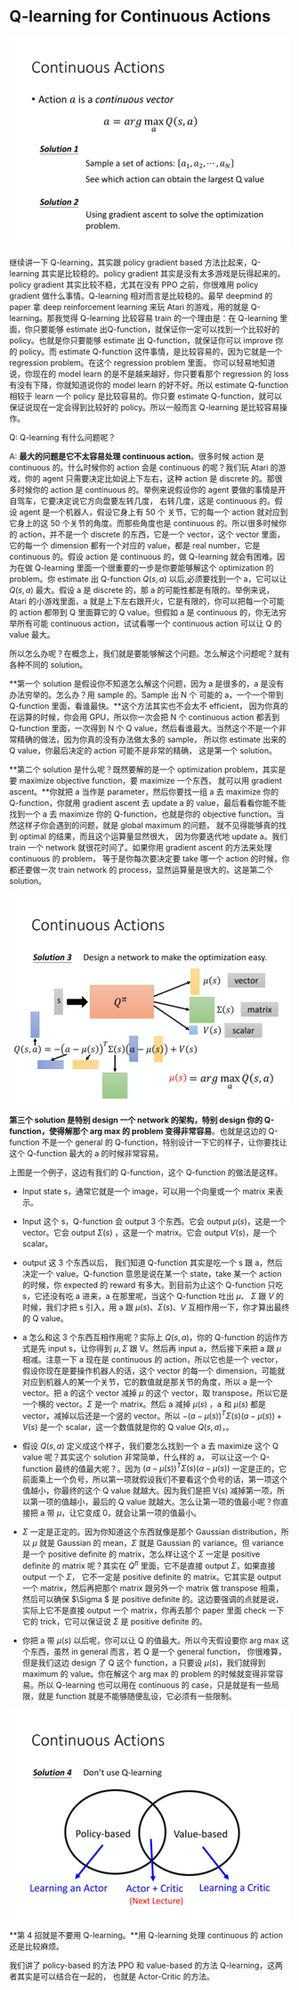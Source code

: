 # Q-learning for Continuous Actions

![](img/8.1.png)

继续讲一下 Q-learning，其实跟 policy gradient based 方法比起来，Q-learning 其实是比较稳的。policy gradient 其实是没有太多游戏是玩得起来的。policy gradient 其实比较不稳，尤其在没有 PPO 之前，你很难用 policy gradient 做什么事情。Q-learning 相对而言是比较稳的。最早 deepmind 的 paper 拿 deep reinforcement learning 来玩 Atari 的游戏，用的就是 Q-learning。那我觉得 Q-learning 比较容易 train 的一个理由是：在 Q-learning 里面，你只要能够 estimate 出Q-function，就保证你一定可以找到一个比较好的 policy。也就是你只要能够 estimate 出 Q-function，就保证你可以 improve 你的 policy。而 estimate Q-function 这件事情，是比较容易的，因为它就是一个 regression problem。在这个 regression problem 里面， 你可以轻易地知道说，你现在的 model learn 的是不是越来越好，你只要看那个 regression 的 loss 有没有下降，你就知道说你的 model learn 的好不好。所以 estimate Q-function 相较于 learn 一个 policy 是比较容易的。你只要 estimate Q-function，就可以保证说现在一定会得到比较好的 policy。所以一般而言 Q-learning 是比较容易操作。

Q: Q-learning 有什么问题呢？

A: **最大的问题是它不太容易处理 continuous action**。很多时候 action 是 continuous 的。什么时候你的 action 会是 continuous 的呢？我们玩 Atari 的游戏，你的 agent 只需要决定比如说上下左右，这种 action 是 discrete 的。那很多时候你的 action 是 continuous 的。举例来说假设你的 agent 要做的事情是开自驾车，它要决定说它方向盘要左转几度， 右转几度，这是 continuous 的。假设 agent 是一个机器人，假设它身上有 50 个 关节，它的每一个 action 就对应到它身上的这 50 个关节的角度。而那些角度也是 continuous 的。所以很多时候你的 action，并不是一个 discrete 的东西，它是一个 vector，这个 vector 里面，它的每一个 dimension 都有一个对应的 value，都是 real number，它是 continuous 的。假设 action 是 continuous 的，做 Q-learning 就会有困难。因为在做 Q-learning 里面一个很重要的一步是你要能够解这个 optimization 的 problem。你 estimate 出 Q-function $Q(s,a)$ 以后,必须要找到一个 a，它可以让 $Q(s,a)$ 最大。假设 a 是 discrete 的，那 a 的可能性都是有限的。举例来说，Atari 的小游戏里面，a 就是上下左右跟开火，它是有限的，你可以把每一个可能的 action 都带到 Q 里面算它的 Q value。但假如 a 是 continuous 的，你无法穷举所有可能 continuous action，试试看哪一个 continuous action 可以让 Q 的 value 最大。

所以怎么办呢？在概念上，我们就是要能够解这个问题。怎么解这个问题呢？就有各种不同的 solution。

**第一个 solution 是假设你不知道怎么解这个问题，因为 a 是很多的，a 是没有办法穷举的。怎么办？用 sample 的。Sample 出 N 个 可能的 a，一个一个带到 Q-function 里面，看谁最快。**这个方法其实也不会太不 efficient， 因为你真的在运算的时候，你会用 GPU，所以你一次会把 N 个 continuous action 都丢到 Q-function 里面，一次得到 N 个 Q value，然后看谁最大。当然这个不是一个非常精确的做法，因为你真的没有办法做太多的 sample， 所以你 estimate 出来的 Q value，你最后决定的 action 可能不是非常的精确， 这是第一个 solution。

**第二个 solution 是什么呢？既然要解的是一个 optimization problem，其实是要 maximize objective function，要 maximize 一个东西， 就可以用 gradient ascent。**你就把 a 当作是 parameter，然后你要找一组 a 去 maximize 你的 Q-function，你就用 gradient ascent 去 update a 的 value，最后看看你能不能找到一个 a 去 maximize 你的 Q-function，也就是你的 objective function。当然这样子你会遇到的问题，就是 global maximum 的问题， 就不见得能够真的找到 optimal 的结果，而且这个运算量显然很大， 因为你要迭代地 update a。我们 train 一个 network 就很花时间了。如果你用 gradient ascent 的方法来处理 continuous 的 problem， 等于是你每次要决定要 take 哪一个 action 的时候，你都还要做一次 train network 的 process，显然运算量是很大的。这是第二个 solution。

![](img/8.2.png)

**第三个 solution 是特别 design 一个 network 的架构，特别 design 你的 Q-function，使得解那个 arg max 的 problem 变得非常容易**。也就是这边的 Q-function 不是一个 general 的 Q-function，特别设计一下它的样子，让你要找让这个 Q-function 最大的 a 的时候非常容易。

上图是一个例子，这边有我们的 Q-function，这个 Q-function 的做法是这样。

* Input state s，通常它就是一个 image，可以用一个向量或一个 matrix 来表示。
* Input 这个 s，Q-function 会 output 3 个东西。它会 output $\mu(s)$，这是一个 vector。它会 output $\Sigma(s)$ ，这是一个 matrix。它会 output $V(s)$，是一个 scalar。
* output 这 3 个东西以后， 我们知道 Q-function 其实是吃一个 s 跟 a，然后决定一个 value。Q-function 意思是说在某一个 state，take 某一个 action 的时候，你 expected 的 reward 有多大。到目前为止这个 Q-function 只吃 s，它还没有吃 a 进来，a 在那里呢，当这个 Q-function 吐出 $\mu$、 $\Sigma$ 跟 $V$ 的时候，我们才把 s 引入，用 a 跟 $\mu(s)、\Sigma(s)、V$  互相作用一下，你才算出最终的 Q value。

* a 怎么和这 3 个东西互相作用呢？实际上 $Q(s,a)$，你的 Q-function 的运作方式是先 input s，让你得到 $\mu,\Sigma$ 跟 V。然后再 input a，然后接下来把 a 跟 $\mu$ 相减。注意一下 a 现在是 continuous 的 action，所以它也是一个 vector，假设你现在是要操作机器人的话，这个 vector 的每一个 dimension，可能就对应到机器人的某一个关节，它的数值就是那关节的角度，所以 a 是一个 vector。把 a 的这个 vector 减掉 $\mu$ 的这个 vector，取 transpose，所以它是一个横的 vector。$\Sigma$ 是一个 matrix。然后 a 减掉 $\mu(s)$ ，a 和 $\mu(s)$ 都是 vector，减掉以后还是一个竖的 vector。所以 $-(a-\mu(s))^{T} \Sigma(s)(a-\mu(s))+V(s)$ 是一个 scalar，这一个数值就是你的 Q value $Q(s,a)$，。

* 假设 $Q(s,a)$ 定义成这个样子，我们要怎么找到一个 a 去 maximize 这个 Q value 呢？其实这个 solution 非常简单，什么样的 a， 可以让这一个 Q-function 最终的值最大呢？。因为 $(a-\mu(s))^{T} \Sigma(s)(a-\mu(s))$ 一定是正的，它前面乘上一个负号，所以第一项就假设我们不要看这个负号的话，第一项这个值越小，你最终的这个 Q value 就越大。因为我们是把 V(s) 减掉第一项，所以第一项的值越小，最后的 Q value 就越大。怎么让第一项的值最小呢？你直接把 a 带 $\mu$，让它变成 0，就会让第一项的值最小。

* $\Sigma$ 一定是正定的。因为你知道这个东西就像是那个 Gaussian distribution，所以 $\mu$ 就是 Gaussian 的 mean，$\Sigma$ 就是 Gaussian 的 variance。但 variance 是一个 positive definite 的 matrix，怎么样让这个 $\Sigma$ 一定是 positive definite 的 matrix 呢？其实在 $Q^{\pi}$ 里面，它不是直接 output $\Sigma$，如果直接 output 一个 $\Sigma$， 它不一定是 positive definite 的 matrix。它其实是 output 一个 matrix，然后再把那个 matrix 跟另外一个 matrix 做 transpose 相乘， 然后可以确保 $\Sigma $ 是 positive definite 的。这边要强调的点就是说，实际上它不是直接 output 一个 matrix，你再去那个 paper 里面 check 一下它的 trick，它可以保证说 $\Sigma$ 是 positive definite 的。
* 你把 a 带 $\mu(s)$ 以后呢，你可以让 Q 的值最大。所以今天假设要你 arg max 这个东西，虽然 in general 而言，若 Q 是一个 general function， 你很难算，但是我们这边 design 了 Q 这个 function，a 只要设 $\mu(s)$，我们就得到 maximum 的 value。你在解这个 arg max 的 problem 的时候就变得非常容易。所以 Q-learning 也可以用在 continuous 的 case，只是就是有一些局限，就是 function 就是不能够随便乱设，它必须有一些限制。 

![](img/8.3.png)

**第 4 招就是不要用 Q-learning。**用 Q-learning 处理 continuous 的 action 还是比较麻烦。

我们讲了 policy-based 的方法 PPO 和 value-based 的方法 Q-learning，这两者其实是可以结合在一起的， 也就是 Actor-Critic 的方法。